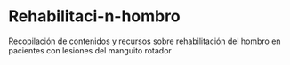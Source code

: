 # Rehabilitaci-n-hombro
Recopilación de contenidos y recursos sobre rehabilitación del hombro en pacientes con lesiones del manguito rotador 
